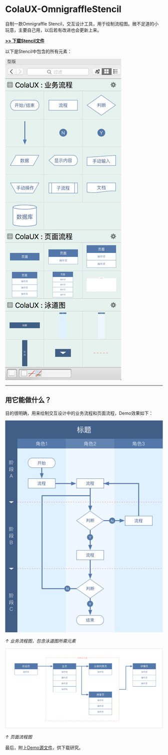 # ColaUX-OmnigraffleStencil

自制一款Omnigraffle Stencil，交互设计工具，用于绘制流程图。微不足道的小玩意，主要自己用，以后若有改进也会更新上来。

[**>> 下载Stencil文件**](https://raw.githubusercontent.com/greenzorro/ColaUX-OmnigraffleStencil/master/downloads/ColaUX.gstencil)

以下是Stencil中包含的所有元素：

![](https://raw.githubusercontent.com/greenzorro/ColaUX-OmnigraffleStencil/master/preview/1.png)

---

## 用它能做什么？

目的很明确，用来绘制交互设计中的业务流程和页面流程，Demo效果如下：

![](https://raw.githubusercontent.com/greenzorro/ColaUX-OmnigraffleStencil/master/preview/2.png)

*↑ 业务流程图，包含泳道图所需元素*

![](https://raw.githubusercontent.com/greenzorro/ColaUX-OmnigraffleStencil/master/preview/3.png)

*↑ 页面流程图*

最后，附上[Demo源文件](https://raw.githubusercontent.com/greenzorro/ColaUX-OmnigraffleStencil/master/downloads/stencil-demo.graffle)，供下载研究。
